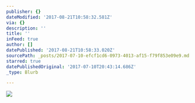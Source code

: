 ```yaml
---
publisher: {}
dateModified: '2017-08-21T10:58:32.581Z'
via: {}
description: ''
title: ''
inFeed: true
author: []
datePublished: '2017-08-21T10:58:33.020Z'
sourcePath: _posts/2017-07-10-efcf1cd6-0973-4013-af15-f79f853e09e9.md
starred: true
datePublishedOriginal: '2017-07-10T20:43:14.686Z'
_type: Blurb

---
```

![](https://the-grid-user-content.s3-us-west-2.amazonaws.com/abf276da-1ace-4b36-9fa6-247e09f967f0.jpg)